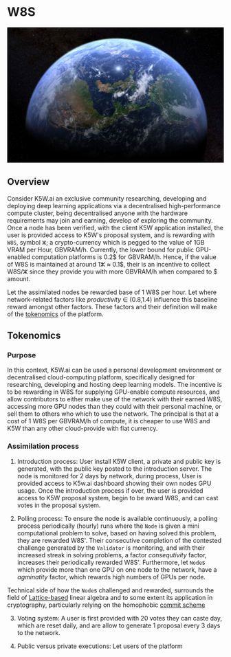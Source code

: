 # W8S

![]( img/k5w8sjpg 'decentralised deep learning' )


## Overview 
Consider K5W.ai an exclusive community researching, developing and deploying deep learning applications via a decentralised high-performance compute cluster,  being decentralised anyone with the hardware requirements may join and earning, develop of exploring the community. Once a node has been verified, with the client K5W application installed, the user is provided access to K5W's proposal system, and is rewarding with `W8S`, symbol `ⵣ`; a crypto-currency which is pegged to the value of 1GB VRAM per Hour, GBVRAM/h. Currently, the lower bound for public GPU-enabled computation platforms is 0.2$ for GBVRAM/h. Hence, if the value of W8S is maintained at around 1ⵣ ≈ 0.1$, their is an incentive to collect W8S/ⵣ since they provide you with more GBVRAM/h when compared to $ amount. 


Let the assimilated nodes be rewarded base of 1 W8S per hour. Let where network-related factors like *productivity* ∈ (0.8,1.4) influence this baseline reward amongst other factors. These factors and their definition will make of the [tokenomics](https://en.wikipedia.org/wiki/Tokenomics) of the platform. 

## Tokenomics 

### Purpose 
In this context, K5W.ai can be used a personal development environment or decentralised cloud-computing platform, specifically designed for researching, developing and hosting deep learning models. The incentive is to be rewarding in W8S for supplying GPU-enable compute resources, and allow contributors to either make use of the network with their earned W8S, accessing more GPU nodes than they could with their personal machine, or sell them to others who which to use the network. The principal is that at a cost of 1 W8S per GBVRAM/h of compute, it is cheaper to use W8S and K5W than any other cloud-provide with fiat currency. 

### Assimilation process 

1) Introduction process: User install K5W client, a private and public key is generated, with the public key posted to the introduction server. The node is monitored for 2 days by network, during process, User is provided access to K5w.ai dashboard showing their own nodes GPU usage. Once the introduction process if over, the user is provided access to K5W proposal system, begin to be award W8S, and can cast votes in the proposal system. 

2) Polling process: To ensure the node is available continuously, a polling process periodically (hourly) runs where the `Node` is given a mini computational problem to solve, based on having solved this problem, they are rewarded W8S'. Their consecutive completion of the contested challenge generated by the `Validator`  is monitoring, and with their increased streak in solving problems, a factor *consequtivity* factor, increases their periodically rewarded W8S'. Furthermore, let `Node`s which provide more than one GPU on one node to the network, have a *agminatity* factor, which rewards high numbers of GPUs per node. 

Technical side of how the `Node`s challenged and rewarded, surrounds the field of [Lattice-based](https://en.wikipedia.org/wiki/Lattice-based_cryptography) linear algebra and to some extent its application in cryptography, particularly relying on the homophobic [commit scheme](https://en.wikipedia.org/wiki/Commitment_scheme)

3) Voting system: A user is first provided with 20 votes they can caste day, which are reset daily, and are allow to generate 1 proposal every 3 days to the network.

4) Public versus private executions: Let users of the platform 




